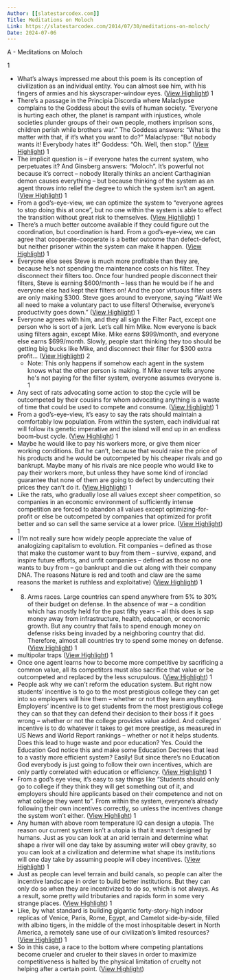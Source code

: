 ```yaml
---
Author: [[slatestarcodex.com]]
Title: Meditations on Moloch
Link: https://slatestarcodex.com/2014/07/30/meditations-on-moloch/
Date: 2024-07-06
---
```

A - Meditations on Moloch

1
- What’s always impressed me about this poem is its conception of civilization as an individual entity. You can almost see him, with his fingers of armies and his skyscraper-window eyes. ([View Highlight](https://instapaper.com/read/1490718876/20539102))
1
- There’s a passage in the Principia Discordia where Malaclypse complains to the Goddess about the evils of human society. “Everyone is hurting each other, the planet is rampant with injustices, whole societies plunder groups of their own people, mothers imprison sons, children perish while brothers war.”
  The Goddess answers: “What is the matter with that, if it’s what you want to do?”
  Malaclypse: “But nobody wants it! Everybody hates it!”
  Goddess: “Oh. Well, then stop.” ([View Highlight](https://instapaper.com/read/1490718876/20539109))
1
- The implicit question is – if everyone hates the current system, who perpetuates it? And Ginsberg answers: “Moloch”. It’s powerful not because it’s correct – nobody literally thinks an ancient Carthaginian demon causes everything – but because thinking of the system as an agent throws into relief the degree to which the system isn’t an agent. ([View Highlight](https://instapaper.com/read/1490718876/20539111))
1
- From a god’s-eye-view, we can optimize the system to “everyone agrees to stop doing this at once”, but no one within the system is able to effect the transition without great risk to themselves. ([View Highlight](https://instapaper.com/read/1490718876/20539116))
1
- There’s a much better outcome available if they could figure out the coordination, but coordination is hard. From a god’s-eye-view, we can agree that cooperate-cooperate is a better outcome than defect-defect, but neither prisoner within the system can make it happen. ([View Highlight](https://instapaper.com/read/1490718876/20539128))
1
- Everyone else sees Steve is much more profitable than they are, because he’s not spending the maintenance costs on his filter. They disconnect their filters too.
  Once four hundred people disconnect their filters, Steve is earning $600/month – less than he would be if he and everyone else had kept their filters on! And the poor virtuous filter users are only making $300. Steve goes around to everyone, saying “Wait! We all need to make a voluntary pact to use filters! Otherwise, everyone’s productivity goes down.” ([View Highlight](https://instapaper.com/read/1490718876/20539136))
1
- Everyone agrees with him, and they all sign the Filter Pact, except one person who is sort of a jerk. Let’s call him Mike. Now everyone is back using filters again, except Mike. Mike earns $999/month, and everyone else earns $699/month. Slowly, people start thinking they too should be getting big bucks like Mike, and disconnect their filter for $300 extra profit… ([View Highlight](https://instapaper.com/read/1490718876/20539145))
2
    - Note: This only happens if somehow each agent in the system knows what the other person is making. If Mike never tells anyone he's not paying for the filter system, everyone assumes everyone is.
1
- Any sect of rats advocating some action to stop the cycle will be outcompeted by their cousins for whom advocating anything is a waste of time that could be used to compete and consume. ([View Highlight](https://instapaper.com/read/1490718876/20539153))
1
- From a god’s-eye-view, it’s easy to say the rats should maintain a comfortably low population. From within the system, each individual rat will follow its genetic imperative and the island will end up in an endless boom-bust cycle. ([View Highlight](https://instapaper.com/read/1490718876/20539157))
1
- Maybe he would like to pay his workers more, or give them nicer working conditions. But he can’t, because that would raise the price of his products and he would be outcompeted by his cheaper rivals and go bankrupt. Maybe many of his rivals are nice people who would like to pay their workers more, but unless they have some kind of ironclad guarantee that none of them are going to defect by undercutting their prices they can’t do it. ([View Highlight](https://instapaper.com/read/1490718876/20539158))
1
- Like the rats, who gradually lose all values except sheer competition, so companies in an economic environment of sufficiently intense competition are forced to abandon all values except optimizing-for-profit or else be outcompeted by companies that optimized for profit better and so can sell the same service at a lower price. ([View Highlight](https://instapaper.com/read/1490718876/20539159))
1
- (I’m not really sure how widely people appreciate the value of analogizing capitalism to evolution. Fit companies – defined as those that make the customer want to buy from them – survive, expand, and inspire future efforts, and unfit companies – defined as those no one wants to buy from – go bankrupt and die out along with their company DNA. The reasons Nature is red and tooth and claw are the same reasons the market is ruthless and exploitative) ([View Highlight](https://instapaper.com/read/1490718876/20539162))
1
- 8. Arms races. Large countries can spend anywhere from 5% to 30% of their budget on defense. In the absence of war – a condition which has mostly held for the past fifty years – all this does is sap money away from infrastructure, health, education, or economic growth. But any country that fails to spend enough money on defense risks being invaded by a neighboring country that did. Therefore, almost all countries try to spend some money on defense. ([View Highlight](https://instapaper.com/read/1490718876/20539167))
1
- multipolar traps ([View Highlight](https://instapaper.com/read/1490718876/20539168))
1
- Once one agent learns how to become more competitive by sacrificing a common value, all its competitors must also sacrifice that value or be outcompeted and replaced by the less scrupulous. ([View Highlight](https://instapaper.com/read/1490718876/20539171))
1
- People ask why we can’t reform the education system. But right now students’ incentive is to go to the most prestigious college they can get into so employers will hire them – whether or not they learn anything. Employers’ incentive is to get students from the most prestigious college they can so that they can defend their decision to their boss if it goes wrong – whether or not the college provides value added. And colleges’ incentive is to do whatever it takes to get more prestige, as measured in US News and World Report rankings – whether or not it helps students. Does this lead to huge waste and poor education? Yes. Could the Education God notice this and make some Education Decrees that lead to a vastly more efficient system? Easily! But since there’s no Education God everybody is just going to follow their own incentives, which are only partly correlated with education or efficiency. ([View Highlight](https://instapaper.com/read/1490718876/20539175))
1
- From a god’s eye view, it’s easy to say things like “Students should only go to college if they think they will get something out of it, and employers should hire applicants based on their competence and not on what college they went to”. From within the system, everyone’s already following their own incentives correctly, so unless the incentives change the system won’t either. ([View Highlight](https://instapaper.com/read/1490718876/20539176))
1
- Any human with above room temperature IQ can design a utopia. The reason our current system isn’t a utopia is that it wasn’t designed by humans. Just as you can look at an arid terrain and determine what shape a river will one day take by assuming water will obey gravity, so you can look at a civilization and determine what shape its institutions will one day take by assuming people will obey incentives. ([View Highlight](https://instapaper.com/read/1490718876/20585891))
1
- Just as people can level terrain and build canals, so people can alter the incentive landscape in order to build better institutions. But they can only do so when they are incentivized to do so, which is not always. As a result, some pretty wild tributaries and rapids form in some very strange places. ([View Highlight](https://instapaper.com/read/1490718876/20585895))
1
- Like, by what standard is building gigantic forty-story-high indoor replicas of Venice, Paris, Rome, Egypt, and Camelot side-by-side, filled with albino tigers, in the middle of the most inhospitable desert in North America, a remotely sane use of our civilization’s limited resources? ([View Highlight](https://instapaper.com/read/1490718876/20585901))
1
- So in this case, a race to the bottom where competing plantations become crueler and crueler to their slaves in order to maximize competitiveness is halted by the physical limitation of cruelty not helping after a certain point. ([View Highlight](https://instapaper.com/read/1490718876/20586064))
